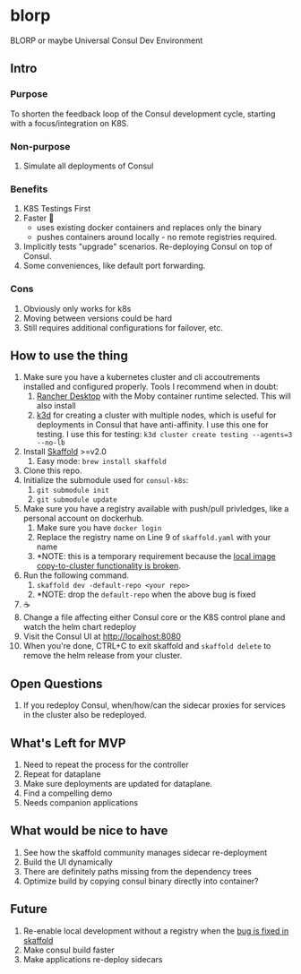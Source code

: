 # blorp
BLORP or maybe Universal Consul Dev Environment

## Intro

### Purpose
To shorten the feedback loop of the Consul development cycle, starting with a focus/integration on K8S.

### Non-purpose
1. Simulate all deployments of Consul

### Benefits
1. K8S Testings First
2. Faster :runner:
    - uses existing docker containers and replaces only the binary
    - pushes containers around locally - no remote registries required.
3. Implicitly tests "upgrade" scenarios. Re-deploying Consul on top of Consul.
4. Some conveniences, like default port forwarding.

### Cons
1. Obviously only works for k8s
2. Moving between versions could be hard
3. Still requires additional configurations for failover, etc.

## How to use the thing

1. Make sure you have a kubernetes cluster and cli accoutrements installed and configured properly.
Tools I recommend when in doubt:
   1. [Rancher Desktop](https://rancherdesktop.io/) with the Moby container runtime selected. This will also install 
   1. [k3d](https://k3d.io/) for creating a cluster with multiple nodes, which is useful for deployments in Consul that have anti-affinity. 
   I use this one for testing. I use this for testing: `k3d cluster create testing --agents=3 --no-lb`
1. Install [Skaffold](https://skaffold.dev/docs/install/) >=v2.0
    1. Easy mode: `brew install skaffold`
1. Clone this repo.
1. Initialize the submodule used for `consul-k8s`:
   1. `git submodule init`
   1. `git submodule update`
1. Make sure you have a registry available with push/pull privledges, like a personal account on dockerhub. 
    1. Make sure you have `docker login` 
    1. Replace the registry name on Line 9 of `skaffold.yaml` with your name
    1. *NOTE: this is a temporary requirement because the [local image copy-to-cluster functionality is broken](https://github.com/GoogleContainerTools/skaffold/issues/7992).
1. Run the following command.
    1. `skaffold dev -default-repo <your repo>`
    1. *NOTE: drop the `default-repo` when the above bug is fixed
1. ☕️
1. Change a file affecting either Consul core or the K8S control plane and watch the helm chart redeploy
1. Visit the Consul UI at [http://localhost:8080](http://localhost:8080)
1. When you're done, CTRL+C to exit skaffold and `skaffold delete` to remove the helm release from your cluster.

## Open Questions
1. If you redeploy Consul, when/how/can the sidecar proxies for services in the cluster also be redeployed.

## What's Left for MVP
1. Need to repeat the process for the controller
1. Repeat for dataplane
1. Make sure deployments are updated for dataplane.
1. Find a compelling demo
1. Needs companion applications

## What would be nice to have
1. See how the skaffold community manages sidecar re-deployment
1. Build the UI dynamically
1. There are definitely paths missing from the dependency trees
1. Optimize build by copying consul binary directly into container?

## Future
1. Re-enable local development without a registry when the [bug is fixed in skaffold](https://github.com/GoogleContainerTools/skaffold/issues/7992)
1. Make consul build faster
1. Make applications re-deploy sidecars
